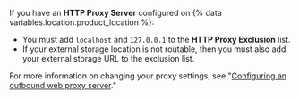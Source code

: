 If you have an **HTTP Proxy Server** configured on {% data variables.location.product_location %}:

  - You must add `localhost` and `127.0.0.1` to the **HTTP Proxy Exclusion** list.
  - If your external storage location is not routable, then you must also add your external storage URL to the exclusion list.

  For more information on changing your proxy settings, see "[Configuring an outbound web proxy server](/admin/configuration/configuring-an-outbound-web-proxy-server)."
